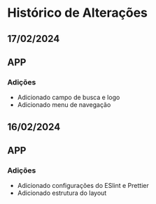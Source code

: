 # Histórico de Alterações

## 17/02/2024

## APP

### Adições

- Adicionado campo de busca e logo
- Adicionado menu de navegação

## 16/02/2024

## APP

### Adições

- Adicionado configurações do ESlint e Prettier
- Adicionado estrutura do layout